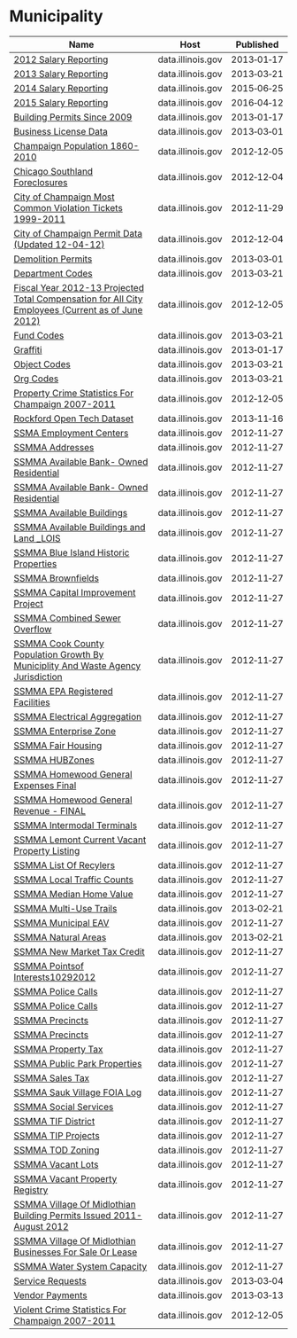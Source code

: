 # Municipality

Name | Host | Published
---- | ---- | ---------
[2012 Salary Reporting](../datasets/szp6-7w9h.md) | data.illinois.gov | 2013&#x2011;01&#x2011;17
[2013 Salary Reporting](../datasets/kfq4-b2hu.md) | data.illinois.gov | 2013&#x2011;03&#x2011;21
[2014 Salary Reporting](../datasets/h8gb-xkm2.md) | data.illinois.gov | 2015&#x2011;06&#x2011;25
[2015 Salary Reporting](../datasets/7e32-cf2y.md) | data.illinois.gov | 2016&#x2011;04&#x2011;12
[Building Permits Since 2009](../datasets/stav-rdug.md) | data.illinois.gov | 2013&#x2011;01&#x2011;17
[Business License Data](../datasets/xucu-3qae.md) | data.illinois.gov | 2013&#x2011;03&#x2011;01
[Champaign Population 1860-2010](../datasets/j5j5-zjn8.md) | data.illinois.gov | 2012&#x2011;12&#x2011;05
[Chicago Southland Foreclosures](../datasets/udcv-aqsu.md) | data.illinois.gov | 2012&#x2011;12&#x2011;04
[City of Champaign Most Common Violation Tickets 1999-2011](../datasets/nnhd-ku5t.md) | data.illinois.gov | 2012&#x2011;11&#x2011;29
[City of Champaign Permit Data (Updated 12-04-12)](../datasets/m3fm-fpwu.md) | data.illinois.gov | 2012&#x2011;12&#x2011;04
[Demolition Permits](../datasets/x8r5-vr4m.md) | data.illinois.gov | 2013&#x2011;03&#x2011;01
[Department Codes](../datasets/wyic-g7r7.md) | data.illinois.gov | 2013&#x2011;03&#x2011;21
[Fiscal Year 2012-13 Projected Total Compensation for All City Employees (Current as of June 2012)](../datasets/bcsw-x3k4.md) | data.illinois.gov | 2012&#x2011;12&#x2011;05
[Fund Codes](../datasets/f42m-6vmd.md) | data.illinois.gov | 2013&#x2011;03&#x2011;21
[Graffiti](../datasets/u4ca-yfeq.md) | data.illinois.gov | 2013&#x2011;01&#x2011;17
[Object Codes](../datasets/jbmj-nkfx.md) | data.illinois.gov | 2013&#x2011;03&#x2011;21
[Org Codes](../datasets/f992-f2zj.md) | data.illinois.gov | 2013&#x2011;03&#x2011;21
[Property Crime Statistics For Champaign 2007-2011](../datasets/656s-n86g.md) | data.illinois.gov | 2012&#x2011;12&#x2011;05
[Rockford Open Tech Dataset](../datasets/bmst-ammm.md) | data.illinois.gov | 2013&#x2011;11&#x2011;16
[SSMA Employment Centers](../datasets/xwzt-wcgs.md) | data.illinois.gov | 2012&#x2011;11&#x2011;27
[SSMMA Addresses](../datasets/96g3-9rcf.md) | data.illinois.gov | 2012&#x2011;11&#x2011;27
[SSMMA Available Bank- Owned Residential](../datasets/2rzk-jtei.md) | data.illinois.gov | 2012&#x2011;11&#x2011;27
[SSMMA Available Bank- Owned Residential](../datasets/2rzk-jtei.md) | data.illinois.gov | 2012&#x2011;11&#x2011;27
[SSMMA Available Buildings](../datasets/ittj-asww.md) | data.illinois.gov | 2012&#x2011;11&#x2011;27
[SSMMA Available Buildings and Land _LOIS](../datasets/8bmh-pbvm.md) | data.illinois.gov | 2012&#x2011;11&#x2011;27
[SSMMA Blue Island Historic Properties](../datasets/hgt2-8jmr.md) | data.illinois.gov | 2012&#x2011;11&#x2011;27
[SSMMA Brownfields](../datasets/c9ab-sb5q.md) | data.illinois.gov | 2012&#x2011;11&#x2011;27
[SSMMA Capital Improvement Project](../datasets/4wsa-83m3.md) | data.illinois.gov | 2012&#x2011;11&#x2011;27
[SSMMA Combined Sewer Overflow](../datasets/5yuf-j7kn.md) | data.illinois.gov | 2012&#x2011;11&#x2011;27
[SSMMA Cook County Population Growth By Municiplity And Waste Agency Jurisdiction](../datasets/3vkt-2em6.md) | data.illinois.gov | 2012&#x2011;11&#x2011;27
[SSMMA EPA Registered Facilities](../datasets/vuvb-x2d6.md) | data.illinois.gov | 2012&#x2011;11&#x2011;27
[SSMMA Electrical Aggregation](../datasets/hej9-ntad.md) | data.illinois.gov | 2012&#x2011;11&#x2011;27
[SSMMA Enterprise Zone](../datasets/na8j-2gfp.md) | data.illinois.gov | 2012&#x2011;11&#x2011;27
[SSMMA Fair Housing](../datasets/rcky-ja8i.md) | data.illinois.gov | 2012&#x2011;11&#x2011;27
[SSMMA HUBZones](../datasets/98eh-ui6u.md) | data.illinois.gov | 2012&#x2011;11&#x2011;27
[SSMMA Homewood General Expenses Final](../datasets/ad47-797r.md) | data.illinois.gov | 2012&#x2011;11&#x2011;27
[SSMMA Homewood General Revenue - FINAL](../datasets/ihug-r95j.md) | data.illinois.gov | 2012&#x2011;11&#x2011;27
[SSMMA Intermodal Terminals](../datasets/wbks-tkq9.md) | data.illinois.gov | 2012&#x2011;11&#x2011;27
[SSMMA Lemont Current Vacant Property Listing](../datasets/7cu5-qgzm.md) | data.illinois.gov | 2012&#x2011;11&#x2011;27
[SSMMA List Of Recylers](../datasets/mxaw-q8gs.md) | data.illinois.gov | 2012&#x2011;11&#x2011;27
[SSMMA Local Traffic Counts](../datasets/ru3b-73t6.md) | data.illinois.gov | 2012&#x2011;11&#x2011;27
[SSMMA Median Home Value](../datasets/miqf-743d.md) | data.illinois.gov | 2012&#x2011;11&#x2011;27
[SSMMA Multi-Use Trails](../datasets/4n29-iu8g.md) | data.illinois.gov | 2013&#x2011;02&#x2011;21
[SSMMA Municipal EAV](../datasets/a8zr-68i9.md) | data.illinois.gov | 2012&#x2011;11&#x2011;27
[SSMMA Natural Areas](../datasets/tkef-fgt6.md) | data.illinois.gov | 2013&#x2011;02&#x2011;21
[SSMMA New Market Tax Credit](../datasets/4ceu-mmb4.md) | data.illinois.gov | 2012&#x2011;11&#x2011;27
[SSMMA Pointsof Interests10292012](../datasets/jsv7-e8be.md) | data.illinois.gov | 2012&#x2011;11&#x2011;27
[SSMMA Police Calls](../datasets/fdhy-vi9z.md) | data.illinois.gov | 2012&#x2011;11&#x2011;27
[SSMMA Police Calls](../datasets/fdhy-vi9z.md) | data.illinois.gov | 2012&#x2011;11&#x2011;27
[SSMMA Precincts](../datasets/gv49-ypq3.md) | data.illinois.gov | 2012&#x2011;11&#x2011;27
[SSMMA Precincts](../datasets/gv49-ypq3.md) | data.illinois.gov | 2012&#x2011;11&#x2011;27
[SSMMA Property Tax](../datasets/jjf8-mx47.md) | data.illinois.gov | 2012&#x2011;11&#x2011;27
[SSMMA Public Park Properties](../datasets/evzh-8p3x.md) | data.illinois.gov | 2012&#x2011;11&#x2011;27
[SSMMA Sales Tax](../datasets/qer4-iwzq.md) | data.illinois.gov | 2012&#x2011;11&#x2011;27
[SSMMA Sauk Village FOIA Log](../datasets/reqj-psb4.md) | data.illinois.gov | 2012&#x2011;11&#x2011;27
[SSMMA Social Services](../datasets/c2pa-9a2v.md) | data.illinois.gov | 2012&#x2011;11&#x2011;27
[SSMMA TIF District](../datasets/fzqr-ukfe.md) | data.illinois.gov | 2012&#x2011;11&#x2011;27
[SSMMA TIP Projects](../datasets/wc9j-ps8n.md) | data.illinois.gov | 2012&#x2011;11&#x2011;27
[SSMMA TOD Zoning](../datasets/jtrb-dted.md) | data.illinois.gov | 2012&#x2011;11&#x2011;27
[SSMMA Vacant Lots](../datasets/pkyu-rhje.md) | data.illinois.gov | 2012&#x2011;11&#x2011;27
[SSMMA Vacant Property Registry](../datasets/c2f2-z5eb.md) | data.illinois.gov | 2012&#x2011;11&#x2011;27
[SSMMA Village Of Midlothian Building Permits Issued 2011- August 2012](../datasets/cii2-ipkp.md) | data.illinois.gov | 2012&#x2011;11&#x2011;27
[SSMMA Village Of Midlothian Businesses For Sale Or Lease](../datasets/kdsw-ekab.md) | data.illinois.gov | 2012&#x2011;11&#x2011;27
[SSMMA Water System Capacity](../datasets/vj9h-5kps.md) | data.illinois.gov | 2012&#x2011;11&#x2011;27
[Service Requests](../datasets/53fr-di76.md) | data.illinois.gov | 2013&#x2011;03&#x2011;04
[Vendor Payments](../datasets/u3p3-prfd.md) | data.illinois.gov | 2013&#x2011;03&#x2011;13
[Violent Crime Statistics For Champaign 2007-2011](../datasets/akb5-n6v7.md) | data.illinois.gov | 2012&#x2011;12&#x2011;05

